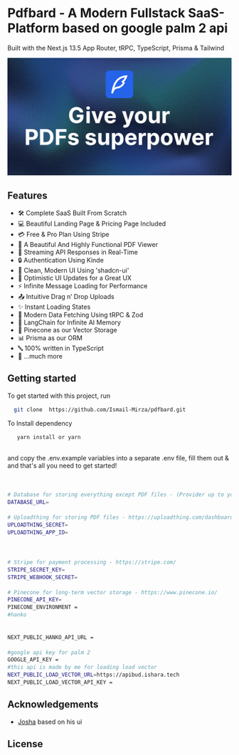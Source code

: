 # Pdfbard - A Modern Fullstack SaaS-Platform based on google palm 2 api

Built with the Next.js 13.5 App Router, tRPC, TypeScript, Prisma & Tailwind

![Project Image](https://github.com/ismail-mirza/pdfbard/blob/master/public/thumbnail.png)

## Features

- 🛠️ Complete SaaS Built From Scratch
- 💻 Beautiful Landing Page & Pricing Page Included
- 💳 Free & Pro Plan Using Stripe
- 📄 A Beautiful And Highly Functional PDF Viewer
- 🔄 Streaming API Responses in Real-Time
- 🔒 Authentication Using Kinde
- 🎨 Clean, Modern UI Using 'shadcn-ui'
- 🚀 Optimistic UI Updates for a Great UX
- ⚡ Infinite Message Loading for Performance
- 📤 Intuitive Drag n’ Drop Uploads
- ✨ Instant Loading States
- 🔧 Modern Data Fetching Using tRPC & Zod
- 🧠 LangChain for Infinite AI Memory
- 🌲 Pinecone as our Vector Storage
- 📊 Prisma as our ORM
- 🔤 100% written in TypeScript
- 🎁 ...much more

## Getting started

To get started with this project, run

```bash
  git clone  https://github.com/Ismail-Mirza/pdfbard.git
```
To Install dependency

```bash
   yarn install or yarn
  
```

and copy the .env.example variables into a separate .env file, fill them out & and that's all you need to get started!
```bash


# Database for storing everything except PDF files - (Provider up to you, I like PlanetScale)
DATABASE_URL=

# Uploadthing for storing PDF files - https://uploadthing.com/dashboard
UPLOADTHING_SECRET=
UPLOADTHING_APP_ID=



# Stripe for payment processing - https://stripe.com/
STRIPE_SECRET_KEY=
STRIPE_WEBHOOK_SECRET=

# Pinecone for long-term vector storage - https://www.pinecone.io/
PINECONE_API_KEY=
PINECONE_ENVIRONMENT = 
#hanko 


NEXT_PUBLIC_HANKO_API_URL = 

#google api key for palm 2 
GOOGLE_API_KEY = 
#this api is made by me for loading load vector
NEXT_PUBLIC_LOAD_VECTOR_URL=https://apibud.ishara.tech
NEXT_PUBLIC_LOAD_VECTOR_API_KEY = 

```


## Acknowledgements
- [Josha](https://github.com/joschan21) based on his ui


## License